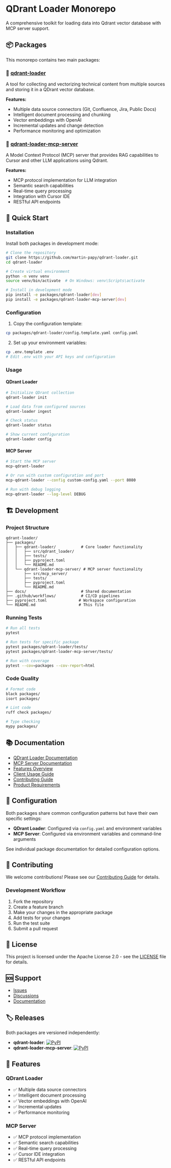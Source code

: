 # QDrant Loader Monorepo

A comprehensive toolkit for loading data into Qdrant vector database with MCP server support.

## 📦 Packages

This monorepo contains two main packages:

### 🔄 [qdrant-loader](./packages/qdrant-loader/)

A tool for collecting and vectorizing technical content from multiple sources and storing it in a QDrant vector database.

**Features:**

- Multiple data source connectors (Git, Confluence, Jira, Public Docs)
- Intelligent document processing and chunking
- Vector embeddings with OpenAI
- Incremental updates and change detection
- Performance monitoring and optimization

### 🔌 [qdrant-loader-mcp-server](./packages/qdrant-loader-mcp-server/)

A Model Context Protocol (MCP) server that provides RAG capabilities to Cursor and other LLM applications using Qdrant.

**Features:**

- MCP protocol implementation for LLM integration
- Semantic search capabilities
- Real-time query processing
- Integration with Cursor IDE
- RESTful API endpoints

## 🚀 Quick Start

### Installation

Install both packages in development mode:

```bash
# Clone the repository
git clone https://github.com/martin-papy/qdrant-loader.git
cd qdrant-loader

# Create virtual environment
python -m venv venv
source venv/bin/activate  # On Windows: venv\Scripts\activate

# Install in development mode
pip install -e packages/qdrant-loader[dev]
pip install -e packages/qdrant-loader-mcp-server[dev]
```

### Configuration

1. Copy the configuration template:

```bash
cp packages/qdrant-loader/config.template.yaml config.yaml
```

2. Set up your environment variables:

```bash
cp .env.template .env
# Edit .env with your API keys and configuration
```

### Usage

#### QDrant Loader

```bash
# Initialize QDrant collection
qdrant-loader init

# Load data from configured sources
qdrant-loader ingest

# Check status
qdrant-loader status

# Show current configuration
qdrant-loader config
```

#### MCP Server

```bash
# Start the MCP server
mcp-qdrant-loader

# Or run with custom configuration and port
mcp-qdrant-loader --config custom-config.yaml --port 8080

# Run with debug logging
mcp-qdrant-loader --log-level DEBUG
```

## 🏗️ Development

### Project Structure

```
qdrant-loader/
├── packages/
│   ├── qdrant-loader/           # Core loader functionality
│   │   ├── src/qdrant_loader/
│   │   ├── tests/
│   │   ├── pyproject.toml
│   │   └── README.md
│   └── qdrant-loader-mcp-server/ # MCP server functionality
│       ├── src/mcp_server/
│       ├── tests/
│       ├── pyproject.toml
│       └── README.md
├── docs/                        # Shared documentation
├── .github/workflows/           # CI/CD pipelines
├── pyproject.toml              # Workspace configuration
└── README.md                   # This file
```

### Running Tests

```bash
# Run all tests
pytest

# Run tests for specific package
pytest packages/qdrant-loader/tests/
pytest packages/qdrant-loader-mcp-server/tests/

# Run with coverage
pytest --cov=packages --cov-report=html
```

### Code Quality

```bash
# Format code
black packages/
isort packages/

# Lint code
ruff check packages/

# Type checking
mypy packages/
```

## 📚 Documentation

- [QDrant Loader Documentation](./packages/qdrant-loader/README.md)
- [MCP Server Documentation](./packages/qdrant-loader-mcp-server/README.md)
- [Features Overview](./docs/Features.md)
- [Client Usage Guide](./docs/ClientUsage.md)
- [Contributing Guide](./docs/CONTRIBUTING.md)
- [Product Requirements](./docs/PRD.md)

## 🔧 Configuration

Both packages share common configuration patterns but have their own specific settings:

- **QDrant Loader**: Configured via `config.yaml` and environment variables
- **MCP Server**: Configured via environment variables and command-line arguments

See individual package documentation for detailed configuration options.

## 🤝 Contributing

We welcome contributions! Please see our [Contributing Guide](./docs/CONTRIBUTING.md) for details.

### Development Workflow

1. Fork the repository
2. Create a feature branch
3. Make your changes in the appropriate package
4. Add tests for your changes
5. Run the test suite
6. Submit a pull request

## 📄 License

This project is licensed under the Apache License 2.0 - see the [LICENSE](LICENSE) file for details.

## 🆘 Support

- [Issues](https://github.com/martin-papy/qdrant-loader/issues)
- [Discussions](https://github.com/martin-papy/qdrant-loader/discussions)
- [Documentation](./docs/)

## 🏷️ Releases

Both packages are versioned independently:

- **qdrant-loader**: [![PyPI](https://img.shields.io/pypi/v/qdrant-loader)](https://pypi.org/project/qdrant-loader/)
- **qdrant-loader-mcp-server**: [![PyPI](https://img.shields.io/pypi/v/qdrant-loader-mcp-server)](https://pypi.org/project/qdrant-loader-mcp-server/)

## 🌟 Features

### QDrant Loader

- ✅ Multiple data source connectors
- ✅ Intelligent document processing
- ✅ Vector embeddings with OpenAI
- ✅ Incremental updates
- ✅ Performance monitoring

### MCP Server

- ✅ MCP protocol implementation
- ✅ Semantic search capabilities
- ✅ Real-time query processing
- ✅ Cursor IDE integration
- ✅ RESTful API endpoints
